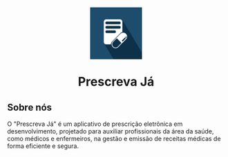 <h1 align="center">
  <img width="120" src="logo.png" style="borderRadius:50%"/>
  <p>Prescreva Já</p>
</h1>

<h2>Sobre nós</h2>
<p>O "Prescreva Já" é um aplicativo de prescrição eletrônica em desenvolvimento, projetado para auxiliar profissionais da área da saúde, como médicos e enfermeiros, na gestão e emissão de receitas médicas de forma eficiente e segura.</p>

